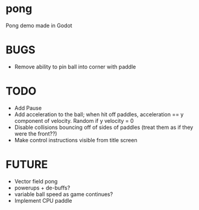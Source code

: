# pong
Pong demo made in Godot

BUGS
====

* Remove ability to pin ball into corner with paddle

TODO
====

* Add Pause
* Add acceleration to the ball; when hit off paddles, acceleration == y component of velocity. Random if y velocity = 0
* Disable collisions bouncing off of sides of paddles (treat them as if they were the front??)
* Make control instructions visible from title screen

FUTURE
======

* Vector field pong
* powerups + de-buffs?
* variable ball speed as game continues?
* Implement CPU paddle
